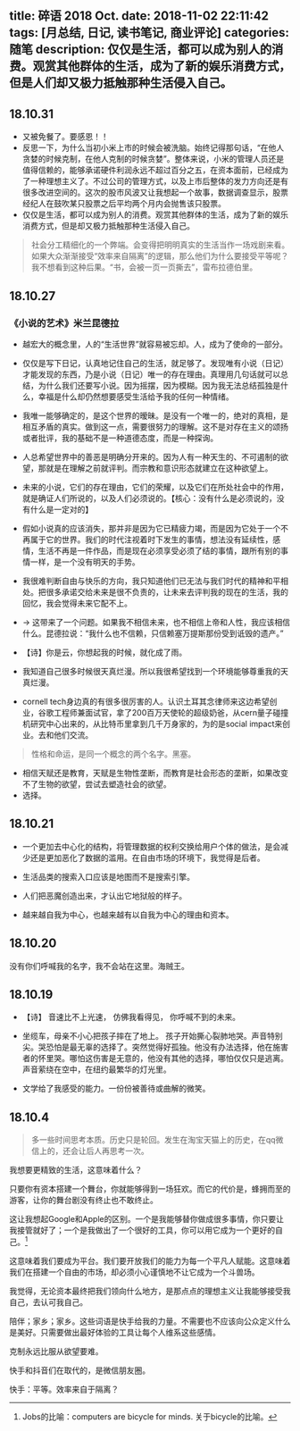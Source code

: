 title: 碎语 2018 Oct.
date: 2018-11-02 22:11:42
tags: [月总结, 日记, 读书笔记, 商业评论]
categories: 随笔
description: 仅仅是生活，都可以成为别人的消费。观赏其他群体的生活，成为了新的娱乐消费方式，但是人们却又极力抵触那种生活侵入自己。
---


## 18.10.31

- 又被免餐了。要感恩！！
- 反思一下，为什么当初小米上市的时候会被洗脑。始终记得那句话，“在他人贪婪的时候克制，在他人克制的时候贪婪”。整体来说，小米的管理人员还是值得信赖的，能够承诺硬件利润永远不超过百分之五，在资本面前，已经成为了一种理想主义了。不过公司的管理方式，以及上市后整体的发力方向还是有很多改进空间的。这次的股市风波又让我想起一个故事，数据调查显示，股票经纪人在鼓吹某只股票之后平均两个月内会抛售该只股票。
- 仅仅是生活，都可以成为别人的消费。观赏其他群体的生活，成为了新的娱乐消费方式，但是却又极力抵触那种生活侵入自己。
> 社会分工精细化的一个弊端。会变得把明明真实的生活当作一场戏剧来看。如果大众渐渐接受“效率来自隔离”的逻辑，那么他们为什么要接受平等呢？我不想看到这种后果。“书，会被一页一页撕去”，雷布拉德伯里。


## 18.10.27 

### 《小说的艺术》米兰昆德拉
- 越宏大的概念里，人的“生活世界”就容易被忘却。人，成为了使命的一部分。
- 仅仅是写下日记，认真地记住自己的生活，就足够了。发现唯有小说（日记）才能发现的东西，乃是小说（日记）唯一的存在理由。真理用几句话就可以总结，为什么我们还要写小说。因为摇摆，因为模糊。因为我无法总结孤独是什么，幸福是什么却仍然想要感受生活给予我的任何一种情绪。
- 我唯一能够确定的，是这个世界的暧昧。是没有一个唯一的，绝对的真相，是相互矛盾的真实。做到这一点，需要很努力的理解。这不是对存在主义的颂扬或者批评，我的基础不是一种道德态度，而是一种探询。
- 人总希望世界中的善恶是明确分开来的。因为人有一种天生的、不可遏制的欲望，那就是在理解之前就评判。而宗教和意识形态就建立在这种欲望上。
- 未来的小说，它们的存在理由，它们的荣耀，以及它们在所处社会中的作用，就是确证人们所说的，以及人们必须说的。【核心：没有什么是必须说的，没有什么是一定对的】
- 假如小说真的应该消失，那并非是因为它已精疲力竭，而是因为它处于一个不再属于它的世界。我们的时代注视着时下发生的事情，想法没有延续性，感情，生活不再是一件作品，而是现在必须享受必须了结的事情，跟所有别的事情一样，是一个没有明天的手势。
- 我很难判断自由与快乐的方向，我只知道他们已无法与我们时代的精神和平相处。把很多承诺交给未来是很不负责的，让未来去评判我的现在的生活，我的回忆，我会觉得未来它配不上。
- -> 这带来了一个问题。如果我不相信未来，也不相信上帝和人性，我应该相信什么。昆德拉说：“我什么也不信赖，只信赖塞万提斯那份受到诋毁的遗产。”

- 【诗】你是云，你想起我的时候，就化成了雨。
- 我知道自己很多时候很天真烂漫。所以我很希望找到一个环境能够尊重我的天真烂漫。
- cornell tech身边真的有很多很厉害的人。认识土耳其念律师来这边希望创业，谷歌工程师兼面试官，拿了200百万天使轮的超级奶爸，从cern量子碰撞机研究中心出来的，从比特币里拿到几千万身家的，为的是social impact来创业。去和他们交流。
> 性格和命运，是同一个概念的两个名字。黑塞。

- 相信天赋还是教育，天赋是生物性垄断，而教育是社会形态的垄断，如果改变不了生物的欲望，尝试去塑造社会的欲望。
- 选择。



## 18.10.21

- 一个更加去中心化的结构，将管理数据的权利交换给用户个体的做法，是会减少还是更加恶化了数据的滥用。在自由市场的环境下，我觉得是后者。

- 生活品类的搜索入口应该是地图而不是搜索引擎。

- 人们把恶魔创造出来，才认出它地狱般的样子。

- 越来越自我为中心，也越来越有以自我为中心的理由和资本。

## 18.10.20

没有你们呼喊我的名字，我不会站在这里。海贼王。

## 18.10.19

- 【诗】
音速比不上光速，
仿佛我看得见，
你呼喊不到的未来。


- 坐缆车，母亲不小心把孩子摔在了地上。
孩子开始撕心裂肺地哭。声音特别尖。哭恐怕是最无辜的选择了。突然觉得好孤独。他没有办法选择，他在施害者的怀里哭。哪怕这伤害是无意的，他没有其他的选择，哪怕仅仅只是逃离。
声音萦绕在空中，在纽约最繁华的灯光里。

- 文学给了我感受的能力。一份份被善待或曲解的微笑。

## 18.10.4

> 多一些时间思考本质。历史只是轮回。发生在淘宝天猫上的历史，在qq微信上的，还会让后人再思考一次。

我想要更精致的生活，这意味着什么？

只要你有资本搭建一个舞台，你就能够得到一场狂欢。而它的代价是，蜂拥而至的游客，让你的舞台剧没有终止也不敢终止。

这让我想起Google和Apple的区别。一个是我能够替你做成很多事情，你只要让我接管就好了；一个是我做出了一个很好的工具，你可以用它成为一个更好的自己。[^1]

这意味着我们要成为平台。我们要开放我们的能力为每一个平凡人赋能。这意味着我们在搭建一个自由的市场，却必须小心谨慎地不让它成为一个斗兽场。

我觉得，无论资本最终把我们领向什么地方，是那点点的理想主义让我能够接受我自己，去认可我自己。

陪伴；家乡；家乡。这些词语是快手给我的力量。不需要也不应该向公众定义什么是美好。只需要做出最好体验的工具让每个人维系这些感情。

克制永远比服从欲望要难。

快手和抖音们在取代的，是微信朋友圈。

快手：平等。效率来自于隔离？

[^1]: Jobs的比喻：computers are bicycle for minds. 关于bicycle的比喻。